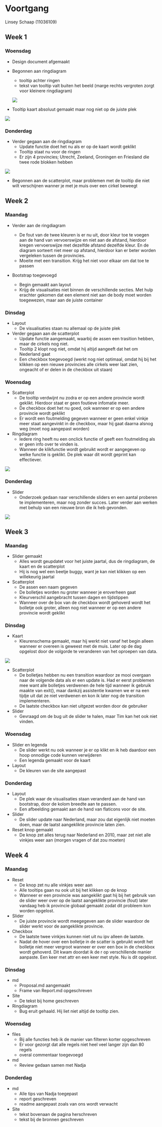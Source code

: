 # Voortgang

Linsey Schaap (11036109)

## Week 1
### Woensdag
* Design document afgemaakt
* Begonnen aan ringdiagram
  * tooltip achter ringen
  * tekst van tooltip valt buiten het beeld (marge rechts vergroten zorgt voor kleinere ringdiagram)

  ![](doc/tooltipAchterRing.PNG)

* Tooltip kaart absoluut gemaakt maar nog niet op de juiste plek

![](doc/tooltipkaart.PNG)

### Donderdag
* Verder gegaan aan de ringdiagram
  * Update functie doet het nu als er op de kaart wordt geklikt
  * Tooltip staat nu voor de ringen
  * Er zijn 4 provincies; Utrecht, Zeeland, Groningen en Friesland die twee rode blokken hebben

 ![](doc/rodeBlokken.PNG)

* Begonnen aan de scatterplot, maar problemen met de tooltip die niet wilt verschijnen wanner je met je muis over een cirkel beweegt

## Week 2
### Maandag
* Verder aan de ringdiagram
  * De fout van de twee kleuren is er nu uit, door kleur toe te voegen aan de hand van vervoerswijze en niet aan de afstand, hierdoor kregen vervoerswijze met dezelfde afstand dezelfde kleur. En de diagram sorteert niet meer op afstand, hierdoor kan er beter worden vergeleken tussen de provincies.
  * Moeite met een transition. Krijg het niet voor elkaar om dat toe te passen

* Bootstrap toegevoegd
  * Begin gemaakt aan layout
  * Krijg de visualisaties niet binnen de verschillende secties. Met hulp erachter gekomen dat een element niet aan de body moet worden toegewezen, maar aan de juiste container

### Dinsdag
* Layout
  * De visualisaties staan nu allemaal op de juiste plek
* Verder gegaan aan de scatterplot
  * Update functie aangemaakt, waarbij de assen een trasition hebben, maar de cirkels nog niet.
  * Tooltip 2 klopt nog niet, omdat hij altijd aangeeft dat het om Nederland gaat
  * Een checkbox toegevoegd (werkt nog niet optimaal, omdat hij bij het klikken op een nieuwe provincies alle cirkels weer laat zien, ongeacht of er delen in de checkbox uit staan)

### Woensdag
* Scatterplot
  * De tooltip verdwijnt nu zodra er op een andere provincie wordt geklikt. Hierdoor staat er geen foutieve infomatie meer.
  * De checkbox doet het nu goed, ook wanneer er op een andere provincie wordt geklikt
  * Er wordt een foutmelding gegeven wanneer er geen enkel vinkje meer staat aangevinkt in de checkbox, maar hij gaat daarna alsnog weg (moet nog aangepast worden)
* Ringdiagram
  * Iedere ring heeft nu een onclick functie of geeft een foutmelding als er geen info over te vinden is.
  * Wanneer de klikfunctie wordt gebruikt wordt er aangegeven op welke functie is geklikt. De plek waar dit wordt geprint kan effectiever.

 ![](doc/printVervoerswijze.PNG)

### Donderdag
* Slider
  * Onderzoek gedaan naar verschillende sliders en een aantal proberen te implementeren, maar nog zonder succes. Later verder aan werken met behulp van een nieuwe bron die ik heb gevonden.

![](doc/slider.PNG)

## Week 3
### Maandag
* Slider gemaakt
  * Alles wordt geupdatet voor het juiste jaartal, dus de ringdiagram, de kaart en de scatterplot
  * Hij is nog wel een beetje buggy, want je kan niet klikken op een willekeurig jaartal
* Scatterplot
  * De assen een naam gegeven
  * De bolletjes worden nu groter wanneer je eroverheen gaat
  * Kleurverschil aangebracht tussen dagen en tijdstippen
  * Wanneer over de box van de checkbox wordt gehoverd wordt het bolletje ook groter, alleen nog niet wanneer er op een andere provincie wordt geklikt

### Dinsdag
* Kaart
  * Kleurenschema gemaakt, maar hij werkt niet vanaf het begin alleen wanneer er overeen is geweest met de muis. Later op de dag opgelost door de volgorde te veranderen van het oproepen van data.

![](doc/kaartKleur.PNG)

* Scatterplot
  * De bolletjes hebben nu een transition waardoor ze mooi overgaan naar de volgende data als er een update is. Had er eerst problemen mee want alle bolletjes verdwenen de hele tijd wanneer ik gebruik maakte van exit(), maar dankzij assistentie kwamen we er na een tijdje uit dat ze niet verdwenen en kon ik later nog de transition implementeren.
  * De laatste checkbox kan niet uitgezet worden door de gebruiker
* Slider
  * Gevraagd om de bug uit de slider te halen, maar Tim kan het ook niet vinden.

### Woensdag
* Slider en legenda
  * De slider werkt nu ook wanneer je er op klikt en ik heb daardoor een hoop onnodige code kunnen verwijderen
  * Een legenda gemaakt voor de kaart
* Layout
  * De kleuren van de site aangepast

### Donderdag
* Layout
  * De plek waar de visualisaties staan veranderd aan de hand van bootstrap, door de kolom breedte aan te passen.
  * Een afbeelding gemaakt aan de hand van flaticons voor de site.
* Slider
  * De slider update naar Nederland, maar zou dat eigenlijk niet moeten doen, maar de laatst aangeklikte provincie laten zien.
* Reset knop gemaakt
  * De knop zet alles terug naar Nederland en 2010, maar zet niet alle vinkjes weer aan (morgen vragen of dat zou moeten)

## Week 4
### Maandag
* Reset
  * De knop zet nu alle vinkjes weer aan
  * Alle tooltips gaan nu ook uit bij het klikken op de knop
  * Wanneer er een provincie was aangeklikt gaat hij bij het gebruik van de slider weer over op de laatst aangeklikte provincie (fout) later vandaag heb ik provincie globaal gemaakt zodat dit probleem kon worden opgelost.
* Slider
  * De juiste provincie wordt meegegeven aan de slider waardoor de slider werkt voor de aangeklikte provincie.
* Checkbox
  * De laatste twee vinkjes kunnen niet uit nu ipv alleen de laatste.
  * Nadat de hover over een bolletje in de scatter is gebruikt wordt het bolletje niet meer vergroot wanneer er over een box in de checkbox wordt gehoverd. Dit kwam doordat ik de r op verschillende manier aanpaste. Een keer met attr en een keer met style. Nu is dit opgelost.

### Dinsdag
* md
  * Proposal.md aangemaakt
  * Frame van Report.md opgeschreven
* Site
  * De tekst bij home geschreven
* Ringdiagram
  * Bug eruit gehaald. Hij liet niet altijd de tooltip zien.

### Woensdag
* files
  * Bij alle functies heb ik de manier van filteren korter opgeschreven
  * Er voor gezorgt dat alle regels niet heel veel langer zijn dan 80 regels
  * overal commentaar toegevoegd
* md
  * Review gedaan samen met Nadja

### Donderdag
* md
  * Alle tips van Nadja toegepast
  * report geschreven
  * readme aangepast zoals van ons wordt verwacht
* Site
  * tekst bovenaan de pagina herschreven
  * tekst bij de bronnen geschreven
